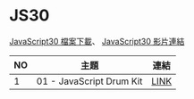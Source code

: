 # JS30
 [JavaScript30 檔案下載](https://github.com/wesbos/JavaScript30)、
 [JavaScript30 影片連結](https://www.youtube.com/playlist?list=PLu8EoSxDXHP6CGK4YVJhL_VWetA865GOH)

| NO        | 主題                      | 連結        | 
| --------- | ------------------------ | ----------  |
| 1         | 01 - JavaScript Drum Kit | [LINK](https://github.com/Yogo888/JS30/tree/master/01-JavaScript%20Drum%20Kit)    |

